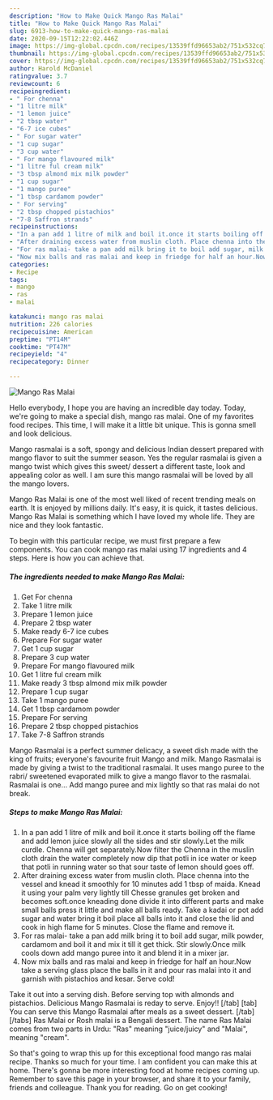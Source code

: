 ```yaml
---
description: "How to Make Quick Mango Ras Malai"
title: "How to Make Quick Mango Ras Malai"
slug: 6913-how-to-make-quick-mango-ras-malai
date: 2020-09-15T12:22:02.446Z
image: https://img-global.cpcdn.com/recipes/13539ffd96653ab2/751x532cq70/mango-ras-malai-recipe-main-photo.jpg
thumbnail: https://img-global.cpcdn.com/recipes/13539ffd96653ab2/751x532cq70/mango-ras-malai-recipe-main-photo.jpg
cover: https://img-global.cpcdn.com/recipes/13539ffd96653ab2/751x532cq70/mango-ras-malai-recipe-main-photo.jpg
author: Harold McDaniel
ratingvalue: 3.7
reviewcount: 6
recipeingredient:
- " For chenna"
- "1 litre milk"
- "1 lemon juice"
- "2 tbsp water"
- "6-7 ice cubes"
- " For sugar water"
- "1 cup sugar"
- "3 cup water"
- " For mango flavoured milk"
- "1 litre ful cream milk"
- "3 tbsp almond mix milk powder"
- "1 cup sugar"
- "1 mango puree"
- "1 tbsp cardamom powder"
- " For serving"
- "2 tbsp chopped pistachios"
- "7-8 Saffron strands"
recipeinstructions:
- "In a pan add 1 litre of milk and boil it.once it starts boiling off the flame and add lemon juice slowly all the sides and stir slowly.Let the milk curdle. Chenna will get separately.Now filter the Chenna in the muslin cloth drain the water completely now dip that potli in ice water or keep that potli in running water so that sour taste of lemon should goes off."
- "After draining excess water from muslin cloth. Place chenna into the vessel and knead it smoothly for 10 minutes add 1 tbsp of maida. Knead it using your palm very lightly till Chesse granules get broken and becomes soft.once kneading done divide it into different parts and make small balls press it little and make all balls ready. Take a kadai or pot add sugar and water bring it boil place all balls into it and close the lid and cook in high flame for 5 minutes. Close the flame and remove it."
- "For ras malai- take a pan add milk bring it to boil add sugar, milk powder, cardamom and boil it and mix it till it get thick. Stir slowly.Once milk cools down add mango puree into it and blend it in a mixer jar."
- "Now mix balls and ras malai and keep in friedge for half an hour.Now take a serving glass place the balls in it and pour ras malai into it and garnish with pistachios and kesar. Serve cold!"
categories:
- Recipe
tags:
- mango
- ras
- malai

katakunci: mango ras malai 
nutrition: 226 calories
recipecuisine: American
preptime: "PT14M"
cooktime: "PT47M"
recipeyield: "4"
recipecategory: Dinner

---
```



![Mango Ras Malai](https://img-global.cpcdn.com/recipes/13539ffd96653ab2/751x532cq70/mango-ras-malai-recipe-main-photo.jpg)

Hello everybody, I hope you are having an incredible day today. Today, we're going to make a special dish, mango ras malai. One of my favorites food recipes. This time, I will make it a little bit unique. This is gonna smell and look delicious.

Mango rasmalai is a soft, spongy and delicious Indian dessert prepared with mango flavor to suit the summer season. Yes the regular rasmalai is given a mango twist which gives this sweet/ dessert a different taste, look and appealing color as well. I am sure this mango rasmalai will be loved by all the mango lovers.

Mango Ras Malai is one of the most well liked of recent trending meals on earth. It is enjoyed by millions daily. It's easy, it is quick, it tastes delicious. Mango Ras Malai is something which I have loved my whole life. They are nice and they look fantastic.


To begin with this particular recipe, we must first prepare a few components. You can cook mango ras malai using 17 ingredients and 4 steps. Here is how you can achieve that.

<!--inarticleads1-->

##### The ingredients needed to make Mango Ras Malai:

1. Get  For chenna
1. Take 1 litre milk
1. Prepare 1 lemon juice
1. Prepare 2 tbsp water
1. Make ready 6-7 ice cubes
1. Prepare  For sugar water
1. Get 1 cup sugar
1. Prepare 3 cup water
1. Prepare  For mango flavoured milk
1. Get 1 litre ful cream milk
1. Make ready 3 tbsp almond mix milk powder
1. Prepare 1 cup sugar
1. Take 1 mango puree
1. Get 1 tbsp cardamom powder
1. Prepare  For serving
1. Prepare 2 tbsp chopped pistachios
1. Take 7-8 Saffron strands


Mango Rasmalai is a perfect summer delicacy, a sweet dish made with the king of fruits; everyone&#39;s favourite fruit Mango and milk. Mango Rasmalai is made by giving a twist to the traditional rasmalai. It uses mango puree to the rabri/ sweetened evaporated milk to give a mango flavor to the rasmalai. Rasmalai is one… Add mango puree and mix lightly so that ras malai do not break. 

<!--inarticleads2-->

##### Steps to make Mango Ras Malai:

1. In a pan add 1 litre of milk and boil it.once it starts boiling off the flame and add lemon juice slowly all the sides and stir slowly.Let the milk curdle. Chenna will get separately.Now filter the Chenna in the muslin cloth drain the water completely now dip that potli in ice water or keep that potli in running water so that sour taste of lemon should goes off.
1. After draining excess water from muslin cloth. Place chenna into the vessel and knead it smoothly for 10 minutes add 1 tbsp of maida. Knead it using your palm very lightly till Chesse granules get broken and becomes soft.once kneading done divide it into different parts and make small balls press it little and make all balls ready. Take a kadai or pot add sugar and water bring it boil place all balls into it and close the lid and cook in high flame for 5 minutes. Close the flame and remove it.
1. For ras malai- take a pan add milk bring it to boil add sugar, milk powder, cardamom and boil it and mix it till it get thick. Stir slowly.Once milk cools down add mango puree into it and blend it in a mixer jar.
1. Now mix balls and ras malai and keep in friedge for half an hour.Now take a serving glass place the balls in it and pour ras malai into it and garnish with pistachios and kesar. Serve cold!


Take it out into a serving dish. Before serving top with almonds and pistachios. Delicious Mango Rasmalai is reday to serve. Enjoy!! [/tab] [tab] You can serve this Mango Rasmalai after meals as a sweet dessert. [/tab] [/tabs] Ras Malai or Rosh malai is a Bengali dessert. The name Ras Malai comes from two parts in Urdu: &#34;Ras&#34; meaning &#34;juice/juicy&#34; and &#34;Malai&#34;, meaning &#34;cream&#34;. 

So that's going to wrap this up for this exceptional food mango ras malai recipe. Thanks so much for your time. I am confident you can make this at home. There's gonna be more interesting food at home recipes coming up. Remember to save this page in your browser, and share it to your family, friends and colleague. Thank you for reading. Go on get cooking!
